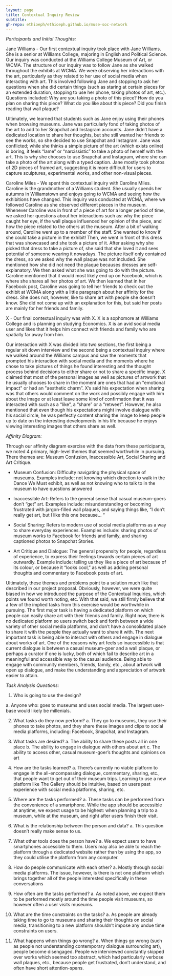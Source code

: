 ```yaml
---
layout: page
title: Contextual Inquiry Review
subtitle: 
gh-repo: ethioeph/ethioeph.github.io/muse-soc-network
---
```


_Participants and Initial Thoughts:_

Jane Williams - Our first contextual inquiry took place with Jane Williams.  She is a senior at Williams College, majoring in English and Political Science.  Our inquiry was conducted at the Williams College Museum of Art, or WCMA.  The structure of our inquiry was to follow Jane as she walked throughout the exhibits at WCMA.  We were observing her interactions with the art, particularly as they related to her use of social media when interacting with art.  This involved following Jane and stopping to ask her questions when she did certain things (such as staring at certain pieces for an extended duration, stopping to use her phone, taking photos of art, etc.).  Questions included: Why are you taking a photo of this piece?  How do you plan on sharing this piece?  What do you like about this piece?  Did you finish reading that wall plaque?

Ultimately, we learned that students such as Jane enjoy using their phones when browsing museums.  Jane was particularly fond of taking photos of the art to add to her Snapchat and Instagram accounts.  Jane didn’t have a dedicated location to share her thoughts, but she still wanted her friends to see the works, so she decided to use Snapchat and Instagram.  Jane was conflicted; while she thinks a simple picture of the art (which exists online) is boring, it feels “lame” or “narcissistic” to take a photo of herself with the art.  This is why she chooses to use Snapchat and Instagram, where she can take a photo of the art along with a typed caption.  Jane mostly took photos of 2D pieces of framed art, suggesting it is more difficult for users to capture sculptures, experimental works, and other non-visual pieces.

Caroline Miles - We spent this contextual inquiry with Caroline Miles. Caroline is the grandmother of a Williams student. She usually spends her autumns in Williamstown and enjoys going to WCMA and seeing how the exhibitions have changed. This inquiry was conducted at WCMA, where we followed Caroline as she observed different pieces in the museum. Whenever Caroline was in front of a piece of art for a longer period of time, we asked her questions about her interactions such as: why the piece caught her eye, if the wall plaque influenced her opinion of the piece, and how the piece related to the others at the museum.  After a bit of walking around, Caroline went up to a member of the staff. She wanted to know if she could take a picture in the exhibit! Then, we went in front of this dress that was showcased and she took a picture of it. After asking why she picked that dress to take a picture of, she said that she loved it and sees potential of someone wearing it nowadays. The picture itself only contained the dress, so we asked why the wall plaque was not included. She mentioned how she did not need the plaque becauses dresses are self-explanatory. We then asked what she was going to do with the picture. Caroline mentioned that it would most likely end up on Facebook, which is where she shares all her photos of art. We then learned that in her Facebook post, Caroline was going to tell her friends to check out the exhibit at WCMA along with a little paragraph about her affinity for the dress.  She does not, however, like to share art with people she doesn’t know. She did not come up with an explanation for this, but said her posts are mainly for her friends and family. 

X - Our final contextual inquiry was with X. X is a sophomore at Williams College and is planning on studying Economics. X is an avid social media user and likes that it helps him connect with friends and family who are spatially far away from him. 

Our interaction with X was divided into two sections, the first being a regular sit down interview and the second being a contextual inquiry where we walked around the Williams campus and saw the moments that prompted his interaction with social media and the moments where he chose to take pictures of things he found interesting and the thought process behind decisions to either share or not to share a specific image.  X claimed that most of the personal images as well as pictures of artwork that he usually chooses to share in the moment are ones that had an "emotional impact" or had an "aesthetic charm”.  X’s said his expectation when sharing was that others would comment on the work and possibly engage with him about the image or at least leave some kind of confirmation that it was interacted with such as a “like”, a “share” or a “retweet”. However, he also mentioned that even though his expectations might involve dialogue with his social circle, he was perfectly content sharing the image to keep people up to date on the interesting developments in his life because he enjoys viewing interesting images that others share as well.


_Affinity Diagram:_

Through our affinity diagram exercise with the data from these participants, we noted 4 primary, high-level themes that seemed worthwhile in pursuing.  There themes are: Museum Confusion, Inaccessible Art, Social Sharing and Art Critique.

* Museum Confusion: Difficulty navigating the physical space of museums.  Examples include: not knowing which direction to walk in the Dance We Must exhibit, as well as not knowing who to talk to in the museum to have questions answered

* Inaccessible Art: Refers to the general sense that casual museum-goers don’t “get” art.  Examples include: misunderstanding or becoming frustrated with jargon-filled wall plaques, and saying things like, “I don’t really get art, but I like this one because... “

* Social Sharing: Refers to modern use of social media platforms as a way to share everyday experiences.  Examples include: sharing photos of museum works to Facebook for friends and family, and sharing captioned photos to Snapchat Stories.

* Art Critique and Dialogue: The general propensity for people, regardless of experience, to express their feelings towards certain pieces of art outwardly.  Example include: telling us they like a piece of art because of its colour, or because it “looks cool,” as well as adding personal thoughts and commentary to Facebook posts of art.

Ultimately, these themes and problems point to a solution much like that described in our project proposal.  Obviously, however, we were quite biased in how we introduced the purpose of the Contextual Inquiries, which points we found worth noting, etc.  With that said, we still firmly believe that a few of the implied tasks from this exercise would be worthwhile in pursuing.  The first major task is having a dedicated platform on which people can easily share art with their friends and family.  Right now, there is no dedicated platform so users switch back and forth between a wide variety of other social media platforms, and don’t have a consolidated place to share it with the people they actually want to share it with.  The next important task is being able to interact with others and engage in dialogue about works of art.  One of the reasons why art feels so inaccessible is that current dialogue is between a casual museum-goer and a wall plaque, or perhaps a curator if one is lucky, both of which fail to describe art in a meaningful and accessible way to the casual audience.  Being able to engage with community members, friends, family, etc., about artwork will open up dialogue, and make the understanding and appreciation of artwork easier to attain.

_Task Analysis Questions:_

1. Who is going to use the design?

  a. Anyone who: goes to museums and uses social media.  The largest user-base would likely be millenials.

2. What tasks do they now perform?
  a. They go to museums, they use their phones to take photos, and they share these images and clips to social media platforms, including: Facebook, Snapchat, and Instagram.

3. What tasks are desired?
  a. The ability to share these posts all in one place
  b. The ability to engage in dialogue with others about art
  c. The ability to access other, casual museum-goer’s thoughts and opinions on art

4. How are the tasks learned?
  a. There’s currently no viable platform to engage in the all-encompassing dialogue, commentary, sharing, etc., that people want to get out of their museum trips.  Learning to use a new platform like The Gallery should be intuitive, based on users past experience with social media platforms, sharing, etc.
  
5. Where are the tasks performed?
  a. These tasks can be performed from the convenience of a smartphone.  While the app should be accessible at anytime, we expect usage to be highest: when planning a trip to a museum, while at the museum, and right after users finish their visit.

6. What is the relationship between the person and data?
  a. This question doesn’t really make sense to us.

7. What other tools does the person have?
  a. We expect users to have smartphones accessible to them.  Users may also be able to reach the platform through a dedicated website rather than by using the app, so they could utilise the platform from any computer.

8. How do people communicate with each other?
  a. Mostly through social media platforms.  The issue, however, is there is not one platform which brings together all of the people interested specifically in these conversations

9. How often are the tasks performed?
  a. As noted above, we expect them to be performed mostly around the time people visit museums, so however often a user visits museums.

10. What are the time constraints on the tasks?
  a. As people are already taking time to go to museums and sharing their thoughts on social media, transitioning to a new platform shouldn’t impose any undue time constraints on users.

11. What happens when things go wrong?
  a. When things go wrong (such as people not understanding contemporary dialogue surrounding art), people become disengaged.  People we interviewed constantly skipped over works which seemed too abstract, which had particularly verbose wall plaques, etc., because people get frustrated, don’t understand, and often have short attention-spans.



